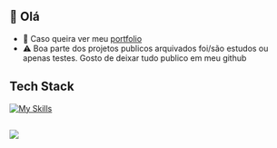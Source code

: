 ## 👋 Olá 
- 💯 Caso queira ver meu <a href="https://gustavowillian.netlify.app/">portfolio</a>
- ⚠️ Boa parte dos projetos publicos arquivados foi/são estudos ou apenas testes. Gosto de deixar tudo publico em meu github

## Tech Stack
[![My Skills](https://skillicons.dev/icons?i=js,ts,nodejs,jest,vue,react,docker,mongodb,postgres,bootstrap,tailwind,sass,,html,css&theme=dark)](https://skillicons.dev)

##
 
<div> 
  <a href="https://www.linkedin.com/in/gustavo-willian-1595072a2/" target="_blank"><img src="https://img.shields.io/badge/-LinkedIn-%230077B5?style=for-the-badge&logo=linkedin&logoColor=white" target="_blank"></a>   
</div>

